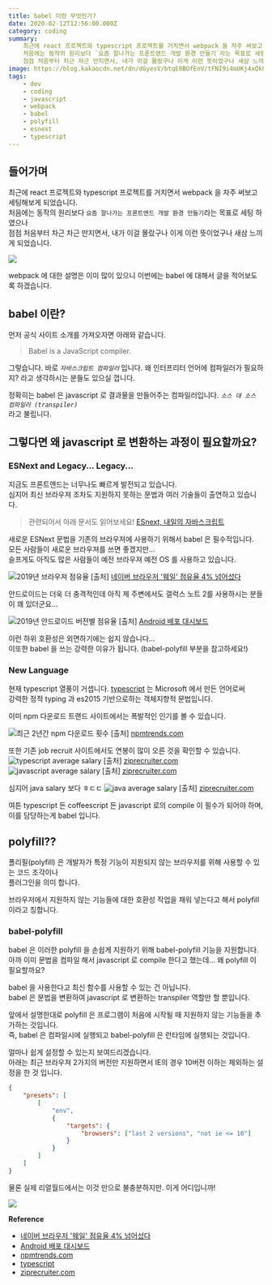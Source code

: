 ```yaml
---
title: babel 이란 무엇인가?
date: 2020-02-12T12:56:00.000Z
category: coding
summary:
    최근에 react 프로젝트와 typescript 프로젝트를 거치면서 webpack 을 자주 써보고 세팅해보게 되었습니다.
    처음에는 동작의 원리보다 `요즘 잘나가는 프론트엔드 개발 환경 만들기`라는 목표로 세팅 하였으나
    점점 처음부터 차근 차근 만지면서, 내가 이걸 몰랐구나 이게 이런 뜻이었구나 새삼 느끼게 되었습니다.
image: https://blog.kakaocdn.net/dn/dGyesV/btqE0BOfEnV/tFNI9i4mUKj4xQkhrnDFI1/img.png
tags:
    - dev
    - coding
    - javascript
    - webpack
    - babel
    - polyfill
    - esnext
    - typescript
---
```


## 들어가며

최근에 react 프로젝트와 typescript 프로젝트를 거치면서 webpack 을 자주 써보고 세팅해보게 되었습니다.  
처음에는 동작의 원리보다 `요즘 잘나가는 프론트엔드 개발 환경 만들기`라는 목표로 세팅 하였으나  
점점 처음부터 차근 차근 만지면서, 내가 이걸 몰랐구나 이게 이런 뜻이었구나 새삼 느끼게 되었습니다.

![](https://thumbs.gfycat.com/DarkInsignificantBumblebee-size_restricted.gif)

webpack 에 대한 설명은 이미 많이 있으니 이번에는 babel 에 대해서 글을 적어보도록 하겠습니다.

## babel 이란?

먼저 공식 사이트 소개를 가져오자면 아래와 같습니다.

> Babel is a JavaScript compiler.

그렇습니다. 바로 _`자바스크립트 컴파일러`_ 입니다. 왜 인터프리터 언어에 컴파일러가 필요하지? 라고 생각하시는 분들도 있으실 껍니다.

정확히는 babel 은 javascript 로 결과물을 만들어주는 컴파일러입니다. _`소스 대 소스 컴파일러 (transpiler)`_  
라고 불립니다.

## 그렇다면 왜 javascript 로 변환하는 과정이 필요할까요?

### ESNext and Legacy... Legacy...

지금도 프론트엔드는 너무나도 빠르게 발전되고 있습니다.  
심지어 최신 브라우져 조차도 지원하지 못하는 문법과 여러 기술들이 출연하고 있습니다.

> 관련되어서 아래 문서도 읽어보세요! [ESnext, 내일의 자바스크립트](/2019/05/30/javascript-pick-up/)

새로운 ESNext 문법을 기존의 브라우져에 사용하기 위해서 babel 은 필수적입니다.  
모든 사람들이 새로운 브라우져를 쓰면 좋겠지만...  
슬프게도 아직도 많은 사람들이 예전 브라우져 예전 OS 를 사용하고 있습니다.

![2019년 브라우져 점유율](http://cdn.bizwatch.co.kr/news/photo/2019/07/15/c46915b4abe464c554a4b0fb3ef115cd.jpg) [출처] [네이버 브라우저 '웨일' 점유율 4% 넘어섰다](http://news.bizwatch.co.kr/article/mobile/2019/07/15/0030)

안드로이드는 더욱 더 충격적인데 아직 제 주변에서도 갤럭스 노트 2를 사용하시는 분들이 꽤 있더군요...

![2019년 안드로이드 버전별 점유율](/images/posts/archive/20200212_android_market_share.png) [출처] [Android 배포 대시보드](https://developer.android.com/about/dashboards)

이런 하위 호환성은 외면하기에는 쉽지 않습니다...  
이또한 babel 을 쓰는 강력한 이유가 됩니다. (babel-polyfill 부분을 참고하세요!)

### New Language

현재 typescript 열풍이 거셉니다. [typescript](https://www.typescriptlang.org/) 는 Microsoft 에서 만든 언어로써  
강력한 정적 typing 과 es2015 기반으로하는 객체지향적 문법입니다.

이미 npm 다운로드 트랜드 사이트에서는 폭발적인 인기를 볼 수 있습니다.

![최근 2년간 npm 다운로드 횟수](/images/posts/archive/20200212_npmtrends.png) [출처] [npmtrends.com](https://www.npmtrends.com/typescript-vs-coffee-script-vs-purescript-vs-flow-bin-vs-elm)

또한 기존 job recruit 사이트에서도 연봉이 많이 오른 것을 확인할 수 있습니다.
![typescript average salary](/images/posts/archive/20200212_typescript_salaries.png) [출처] [ziprecruiter.com](https://www.ziprecruiter.com/n/Typescript-Jobs-Near-Me?near_me_location=San-Francisco,CA)
![javascript average salary](/images/posts/archive/20200212_javascript_salaries.png) [출처] [ziprecruiter.com](https://www.ziprecruiter.com/n/Typescript-Jobs-Near-Me?near_me_location=San-Francisco,CA)

심지어 java salary 보다 ㅎㄷㄷ
![java average salary](/images/posts/archive/20200212_java_salaries.png) [출처] [ziprecruiter.com](https://www.ziprecruiter.com/n/Java-Developer-Jobs-Near-Me?near_me_location=San-Francisco,CA)

여튼 typescript 든 coffeescript 든 javascript 로의 compile 이 필수가 되어야 하며,  
이를 담당하는게 babel 입니다.

## polyfill??

폴리필(polyfill) 은 개발자가 특정 기능이 지원되지 않는 브라우저를 위해 사용할 수 있는 코드 조각이나  
플러그인을 의미 합니다.

브라우저에서 지원하지 않는 기능들에 대한 호환성 작업을 채워 넣는다고 해서 polyfill 이라고 칭합니다.

### babel-polyfill

babel 은 이러한 polyfill 을 손쉽게 지원하기 위해 babel-polyfill 기능을 지원합니다.  
아까 이미 문법을 컴파일 해서 javascript 로 compile 한다고 했는데... 왜 polyfill 이 필요할까요?

babel 을 사용한다고 최신 함수를 사용할 수 있는 건 아닙니다.  
babel 은 문법을 변환하여 javascript 로 변환하는 transpiler 역할만 할 뿐입니다.

앞에서 설명한대로 polyfill 은 프로그램이 처음에 시작될 때 지원하지 않는 기능들을 추가하는 것입니다.  
즉, babel 은 컴파일시에 실행되고 babel-polyfill 은 런타임에 실행되는 것입니다.

얼마나 쉽게 설정할 수 있는지 보여드리겠습니다.  
아래는 최근 브라우져 2가지의 버전만 지원하면서 IE의 경우 10버전 이하는 제외하는 설정을 한 것 입니다.

```json
{
    "presets": [
        [
            "env",
            {
                "targets": {
                    "browsers": ["last 2 versions", "not ie <= 10"]
                }
            }
        ]
    ]
}
```

물론 실제 리얼월드에서는 이것 만으로 불충분하지만. 이게 어디입니까!

![](https://en.meming.world/images/en/thumb/d/d0/Crying_Cat.jpg/300px-Crying_Cat.jpg)

**Reference**

- [네이버 브라우저 '웨일' 점유율 4% 넘어섰다](http://news.bizwatch.co.kr/article/mobile/2019/07/15/0030)
- [Android 배포 대시보드](https://developer.android.com/about/dashboards)
- [npmtrends.com](https://www.npmtrends.com/typescript-vs-coffee-script-vs-purescript-vs-flow-bin-vs-elm)
- [typescript](https://www.typescriptlang.org/)
- [ziprecruiter.com](https://www.ziprecruiter.com)
